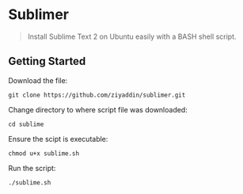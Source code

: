 

# Sublimer
>Install Sublime Text 2 on Ubuntu easily with a BASH shell script.

## Getting Started

Download the file: 
```
git clone https://github.com/ziyaddin/sublimer.git
```

Change directory to where script file was downloaded:
```
cd sublime
```

Ensure the scipt is executable:
```
chmod u+x sublime.sh
```

Run the script:
```
./sublime.sh
```